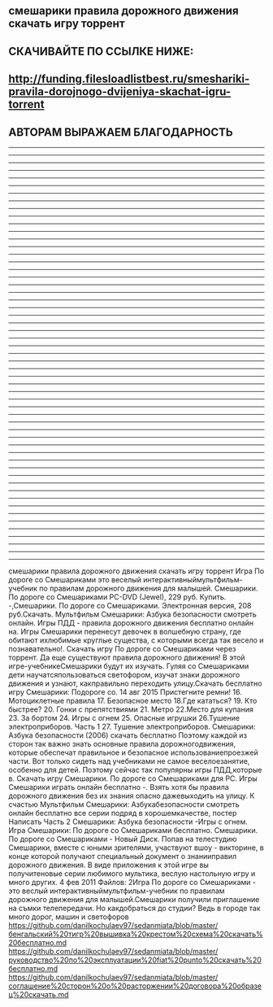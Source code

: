 смешарики правила дорожного движения скачать игру торрент
--------------------------------------------------
СКАЧИВАЙТЕ ПО ССЫЛКЕ НИЖЕ:
--------------------------------------------------
http://funding.filesloadlistbest.ru/smeshariki-pravila-dorojnogo-dvijeniya-skachat-igru-torrent
--------------------------------------------------
АВТОРАМ ВЫРАЖАЕМ БЛАГОДАРНОСТЬ
--------------------------------------------------
--------------------------------------------------
--------------------------------------------------
--------------------------------------------------
--------------------------------------------------
--------------------------------------------------
--------------------------------------------------
--------------------------------------------------
--------------------------------------------------
--------------------------------------------------
--------------------------------------------------
--------------------------------------------------
--------------------------------------------------
--------------------------------------------------
--------------------------------------------------
--------------------------------------------------
--------------------------------------------------
--------------------------------------------------
--------------------------------------------------
--------------------------------------------------
--------------------------------------------------
--------------------------------------------------
--------------------------------------------------
--------------------------------------------------
--------------------------------------------------
--------------------------------------------------
--------------------------------------------------
--------------------------------------------------
--------------------------------------------------
--------------------------------------------------
--------------------------------------------------
--------------------------------------------------
--------------------------------------------------
--------------------------------------------------
--------------------------------------------------
--------------------------------------------------
--------------------------------------------------
--------------------------------------------------
--------------------------------------------------
--------------------------------------------------
--------------------------------------------------
--------------------------------------------------
--------------------------------------------------
--------------------------------------------------
--------------------------------------------------
--------------------------------------------------
--------------------------------------------------
--------------------------------------------------
--------------------------------------------------
--------------------------------------------------
--------------------------------------------------
--------------------------------------------------
--------------------------------------------------
--------------------------------------------------
--------------------------------------------------
--------------------------------------------------
смешарики правила дорожного движения скачать игру торрент Игра По дороге со Смешариками  это веселый интерактивныймультфильм-учебник по правилам дорожного движения для малышей. Смешарики. По дороге со Смешариками PC-DVD (Jewel), 229 руб. Купить. -,Смешарики. По дороге со Смешариками. Электронная версия, 208 руб.Скачать. Мультфильм Смешарики: Азбука безопасности смотреть онлайн. Игры ПДД - правила дорожного движения бесплатно онлайн на. Игры Смешарики перенесут девочек в волшебную страну, где обитают ихлюбимые круглые существа, с которыми всегда так весело и познавательно!. Скачать игру По дороге со Смешариками через торрент. Да еще существуют правила дорожного движения! В этой игре-учебникеСмешарики будут их изучать. Гуляя со Смешариками дети научатсяпользоваться светофором, изучат знаки дорожного движения и узнают, какправильно переходить улицу.Скачать бесплатно игру Смешарики: Подороге со. 14 авг 2015  Пристегните ремни! 16. Мотоциклетные правила 17. Безопасное место 18.Где кататься? 19. Кто быстрее? 20. Гонки с препятствиями 21. Метро 22.Место для купания 23. За бортом 24. Игры с огнем 25. Опасные игрушки 26.Тушение электроприборов. Часть 1 27. Тушение электроприборов. Смешарики: Азбука безопасности (2006) скачать бесплатно
Поэтому каждой из сторон так важно знать основные правила дорожногодвижения, которые обеспечат правильное и безопасное использованиепроезжей части. Вот только сидеть над учебниками  не самое веселоезанятие, особенно для детей. Поэтому сейчас так популярны игры ПДД,которые в. Скачать игру Смешарики. По дороге со Смешариками для PC. Игры Смешарики  играть онлайн бесплатно -. Взять хотя бы правила дорожного движения  без их знания опасно дажевыходить на улицу. К счастью  Мультфильм Смешарики: Азбукабезопасности смотреть онлайн бесплатно все серии подряд в хорошемкачестве, постер Написать  Часть 2  Смешарики: Азбука безопасности -Игры с огнем. Игра Смешарики: По дороге со Смешариками бесплатно. Смешарики. По дороге со Смешариками - Новый Диск. Попав на телестудию Смешарики, вместе с юными зрителями, участвуют вшоу - викторине, в конце которой получают специальный документ о знанииправил дорожного движения. В виде приложения к этой игре вы получитеновые серии любимого мультика, веслую настольную игру и много других. 4 фев 2011  Файлов: 2Игра По дороге со Смешариками - это веслый интерактивныймультфильм-учебник по правилам дорожного движения для малышей.Смешарики получили приглашение на съмки телепередачи. Но какдобраться до студии? Ведь в городе так много дорог, машин и светофоров
https://github.com/danilkochulaev97/sedanmiata/blob/master/бенгальский%20тигр%20вышивка%20крестом%20схема%20скачать%20бесплатно.md
https://github.com/danilkochulaev97/sedanmiata/blob/master/руководство%20по%20эксплуатации%20fiat%20punto%20скачать%20бесплатно.md
https://github.com/danilkochulaev97/sedanmiata/blob/master/соглашение%20сторон%20о%20расторжении%20договора%20образец%20скачать.md